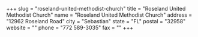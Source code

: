 +++
slug = "roseland-united-methodist-church"
title = "Roseland United Methodist Church"
name = "Roseland United Methodist Church"
address = "12962 Roseland Road"
city = "Sebastian"
state = "FL"
postal = "32958"
website = ""
phone = "772 589-3035"
fax = ""
+++
